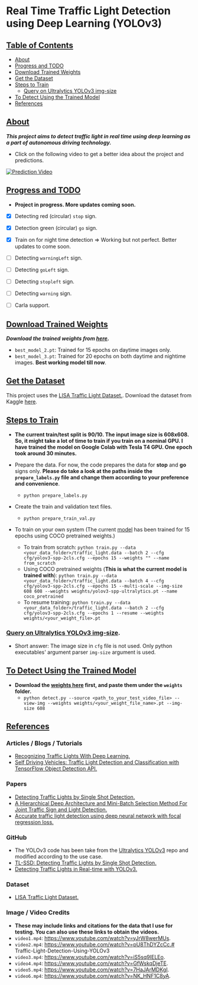 # Real Time Traffic Light Detection using Deep Learning (YOLOv3)



## <u>Table of Contents</u>

* [About](#About)
* [Progress and TODO](#Progress-and-TODO)
* [Download Trained Weights](#Download-Trained-Weights)
* [Get the Dataset](#Get-the-Dataset)
* [Steps to Train](#Steps-to-Train)
  * [Query on Ultralytics YOLOv3 img-size](#Query-on-Ultralytics-YOLOv3-img-size)
* [To Detect Using the Trained Model](#To-Detect-Using-the-Trained-Model)
* [References](#References)



## <u>About</u>

***This project aims to detect traffic light in real time using deep learning as a part of autonomous driving technology.***

* Click on the following video to get a better idea about the project and predictions.

[![Prediction Video](https://github.com/sovit-123/Traffic-Light-Detection-Using-YOLOv3/blob/master/preview_images/vid_prev1.PNG?raw=true)](https://youtu.be/FC1tcdSA9VM)



## <u>Progress and TODO</u>

* **Project in progress. More updates coming soon.**

- [x] Detecting red (circular) `stop` sign.
- [x] Detection green (circular) `go` sign.
- [x] Train on for night time detection => Working but not perfect. Better updates to come soon.
- [ ] Detecting `warningLeft` sign.
- [ ] Detecting `goLeft` sign.
- [ ] Detecting `stopleft` sign.
- [ ] Detecting `warning` sign.
- [ ] Carla support.



## <u>Download Trained Weights</u>

***Download the trained weights from [here](https://drive.google.com/drive/folders/1nGRGqw5KP6js9UbXDL5G99j_jYdKgdXl?usp=sharing).***

* `best_model_2.pt`: Trained for 15 epochs on daytime images only.
* `best_model_3.pt`: Trained for 20 epochs on both daytime and nightime images. **Best working model till now**.



## <u>Get the Dataset</u>

This project uses the [LISA Traffic Light Dataset.](https://www.kaggle.com/mbornoe/lisa-traffic-light-dataset). Download the dataset from Kaggle [here](https://www.kaggle.com/mbornoe/lisa-traffic-light-dataset).



## <u>Steps to Train</u>

* **The current train/test split is 90/10. The input image size is 608x608. So, it might take a lot of time to train if you train on a nominal GPU. I have trained the model on Google Colab with Tesla T4 GPU. One epoch took around 30 minutes.**

* Prepare the data. For now, the code prepares the data for **stop** and **go** signs only. **Please do take a look at the paths inside the `prepare_labels.py` file and change them according to your preference and convenience**.
  * `python prepare_labels.py`
* Create the train and validation text files.
  * `python prepare_train_val.py`
* To train on your own system (The current [model](https://drive.google.com/file/d/1RiAXPHnse4-s8uZ5qezHTpDb1zG5oW6j/view?usp=sharing) has been trained for 15 epochs using COCO pretrained weights.)
  * To train from scratch: `python train.py --data <your_data_folder>/traffic_light.data --batch 2 --cfg cfg/yolov3-spp-2cls.cfg --epochs 15 --weights "" --name from_scratch`
  * Using COCO pretrained weights (**This is what the current model is trained with**): `python train.py --data <your_data_folder>/traffic_light.data --batch 4 --cfg cfg/yolov3-spp-2cls.cfg --epochs 15 --multi-scale --img-size 608 608 --weights weights/yolov3-spp-ultralytics.pt --name coco_pretrained`
  * To resume training: `python train.py --data <your_data_folder>/traffic_light.data --batch 2 --cfg cfg/yolov3-spp-2cls.cfg --epochs 1 --resume --weights weights/<your_weight_file>.pt`

### [Query on Ultralytics YOLOv3 img-size](https://github.com/ultralytics/yolov3/issues/456).

* Short answer: The image size in `cfg` file is not used. Only python executables' argument parser `img-size` argument is used.



## <u>To Detect Using the Trained Model</u>

* **Download the [weights here](https://drive.google.com/drive/folders/1nGRGqw5KP6js9UbXDL5G99j_jYdKgdXl?usp=sharing) first, and paste them under the `weights` folder.**
  * `python detect.py --source <path_to_your_test_video_file> --view-img --weights weights/<your_weight_file_name>.pt --img-size 608`

 

## <u>References</u>

### Articles / Blogs / Tutorials

* [Recognizing Traffic Lights With Deep Learning.](https://www.freecodecamp.org/news/recognizing-traffic-lights-with-deep-learning-23dae23287cc/)
* [Self Driving Vehicles: Traffic Light Detection and Classification with TensorFlow Object Detection API.](https://becominghuman.ai/traffic-light-detection-tensorflow-api-c75fdbadac62)

### Papers

* [Detecting Traffic Lights by Single Shot Detection.](https://arxiv.org/pdf/1805.02523.pdf)
* [A Hierarchical Deep Architecture and Mini-Batch Selection Method For Joint Traffic Sign and Light Detection.](https://arxiv.org/pdf/1806.07987v2.pdf)
* [Accurate traffic light detection using deep neural network with focal regression loss.](https://pdf.sciencedirectassets.com/271526/1-s2.0-S0262885619X00062/1-s2.0-S0262885619300538/main.pdf?X-Amz-Security-Token=IQoJb3JpZ2luX2VjENH%2F%2F%2F%2F%2F%2F%2F%2F%2F%2FwEaCXVzLWVhc3QtMSJHMEUCIGJS6acKy%2Bn%2BogLTPASdUHm2kcAgzf%2BqPN9p8OeOtqjLAiEA%2F%2BXJIsDU4zTfeAt64IuxzWijoPZCAo8bGluHqWEyANsqvQMIuf%2F%2F%2F%2F%2F%2F%2F%2F%2F%2FARADGgwwNTkwMDM1NDY4NjUiDDRiyVid6olIGdZwzyqRA10sNlWjy52x5aHLEkbyTlAwKwbhfH5gpZfQkY5ZnbhmzmOJAyj16Ij6x1D3cJL3XTMMT9Bj8TXdEOISOnDN2ZDThSTyotxowSzF3GN1V%2Brwgsv07x6GgyUGQz1TsZrbNxrdV2nYPKukv9PUNdcyDXeIWYh5emqvRSl75xtX5%2BGA9%2Be8OkAe8LjrsQJO4M%2BWL5vtSfc2ljzZH%2B%2FWHRwT8YJy8HWVoH1RyEOa1UdOaqfC1f2LYi2AiyAhEg4ODoAqrC9IXDOX%2BynMp4YbmUfUXff%2BCb%2F%2FpBfnuxYXXHGqZxFwf6hex%2FlQietzZ%2FJZnfM1dxZFkWdZjXMPeY6J6k5itnCQt6155HICBAaCD4jnCD93EG3CWTcQFGw5Fa59xkM6dRcyjFCyjvvOoDcOQkOdC9KkqXTEsviKA%2BGtfbR9VdfHxXTz6Eg3L2r0e%2FMD%2BWnKC9gE1O305BfGwVpH8QoC4y2YA6J6EB5SRcYcAYfVHEXae8jFcmT7RwqMlNmkvi5UARGyOOOj0HfuPQQj2Yn1c7qAMKKTk%2FoFOusBF61AXrHbnIYcGm4t9%2FshIODSgtKRGuw2AgBfRK8OQzmSoPfxhmZBph8Cg7vLOWlc6tygObNnLajEnuHOqENs0MNVERQRqeypLtugKOjYPTXhx6c2QHdu3dxq2xxVl4G%2FouOSad0Jk4shK1tvi4zBK7XubyhBnZg2nYEPJY87jCqMiyi8frITa51hPkILVTPH%2BMnWj71w52itNJCgoZ%2FLGKr%2F0yvE4ASCGEP0mGPdv3%2BkRJdQDNXnTlZZJ2jBDnUF8ppTA%2F5Ts8TG0MlXlvVmokNAHToumbuwlKA6LtGQFM5Ik3ksBZ4y2v3mMw%3D%3D&X-Amz-Algorithm=AWS4-HMAC-SHA256&X-Amz-Date=20200825T092944Z&X-Amz-SignedHeaders=host&X-Amz-Expires=300&X-Amz-Credential=ASIAQ3PHCVTYZSN4AUAD%2F20200825%2Fus-east-1%2Fs3%2Faws4_request&X-Amz-Signature=1a06167c3e97cae86c5f885091428f6313cd222846cba3196edfdd450e77f805&hash=42e81b760f319091bff8aa28f407c0be53b094e96dedd3e5895cf54cbcec3de6&host=68042c943591013ac2b2430a89b270f6af2c76d8dfd086a07176afe7c76c2c61&pii=S0262885619300538&tid=spdf-d78c15ef-4334-4615-9de5-b6e7a4fbcc3c&sid=9cbac0327e3d654a474b03703362e7cee4bdgxrqb&type=client)

### GitHub

* The YOLOv3 code has been take from the [Ultralytics YOLOv3](https://github.com/ultralytics/yolov3) repo and modified according to the use case.
* [TL-SSD: Detecting Traffic Lights by Single Shot Detection.](https://github.com/julimueller/tl_ssd)
* [Detecting Traffic Lights in Real-time with YOLOv3.](https://github.com/berktepebag/Traffic-light-detection-with-YOLOv3-BOSCH-traffic-light-dataset)

### Dataset

* [LISA Traffic Light Dataset.](https://www.kaggle.com/mbornoe/lisa-traffic-light-dataset)

### Image / Video Credits 

* **These may include links and citations for the data that I use for testing. You can also use these links to obtain the videos.**
* `video1.mp4`: https://www.youtube.com/watch?v=yJrW8werMUs.
* `video2.mp4`: https://www.youtube.com/watch?v=pU8ThDYZcCc.# Traffic-Light-Detection-Using-YOLOv3
* `video3.mp4`: https://www.youtube.com/watch?v=iS5sq9IELEo.
* `video4.mp4`: https://www.youtube.com/watch?v=GfWskqDjeTE.
* `video5.mp4`: https://www.youtube.com/watch?v=7HaJArMDKgI.
* `video6.mp4`: https://www.youtube.com/watch?v=NK_HNF1C8yA.
